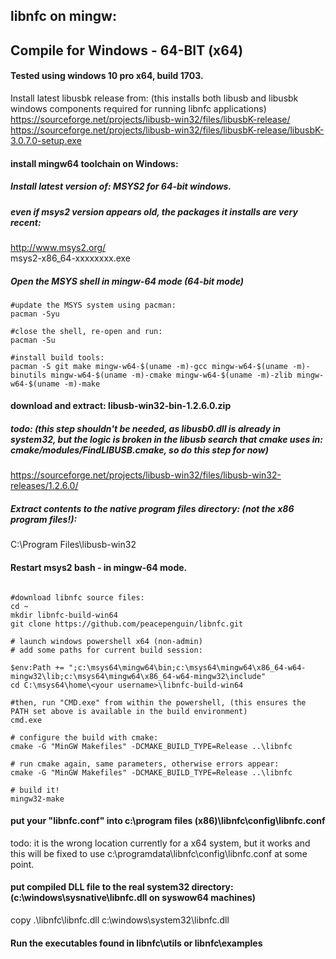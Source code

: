 libnfc on mingw:
----------------
## Compile for Windows - 64-BIT (x64)  
   
#### Tested using windows 10 pro x64, build 1703.  
  
Install latest libusbk release from: (this installs both libusb and libusbk windows components required for running libnfc applications)  
https://sourceforge.net/projects/libusb-win32/files/libusbK-release/  
https://sourceforge.net/projects/libusb-win32/files/libusbK-release/libusbK-3.0.7.0-setup.exe  
  
#### install mingw64 toolchain on Windows:  
  
##### Install latest version of: MSYS2  for 64-bit windows. 
##### even if msys2 version appears old, the packages it installs are very recent:  
http://www.msys2.org/  
 msys2-x86_64-xxxxxxxx.exe  
  
  
##### Open the MSYS shell in mingw-64 mode (64-bit mode)   
```  
#update the MSYS system using pacman:  
pacman -Syu  

#close the shell, re-open and run:  
pacman -Su   
  
#install build tools:  
pacman -S git make mingw-w64-$(uname -m)-gcc mingw-w64-$(uname -m)-binutils mingw-w64-$(uname -m)-cmake mingw-w64-$(uname -m)-zlib mingw-w64-$(uname -m)-make  
```  
  
#### download and extract: libusb-win32-bin-1.2.6.0.zip   
##### todo: (this step shouldn't be needed, as libusb0.dll is already in system32, but the logic is broken in the libusb search that cmake uses in: cmake/modules/FindLIBUSB.cmake, so do this step for now)    
https://sourceforge.net/projects/libusb-win32/files/libusb-win32-releases/1.2.6.0/  
##### Extract contents to the native program files directory: (not the x86 program files!):   
C:\Program Files\libusb-win32  

#### Restart msys2 bash - in mingw-64 mode.  
  
```

#download libnfc source files:  
cd ~  
mkdir libnfc-build-win64  
git clone https://github.com/peacepenguin/libnfc.git
    
# launch windows powershell x64 (non-admin)  
# add some paths for current build session:  
  
$env:Path += ";c:\msys64\mingw64\bin;c:\msys64\mingw64\x86_64-w64-mingw32\lib;c:\msys64\mingw64\x86_64-w64-mingw32\include"
cd C:\msys64\home\<your username>\libnfc-build-win64  

#then, run "CMD.exe" from within the powershell, (this ensures the PATH set above is available in the build environment)
cmd.exe  

# configure the build with cmake:
cmake -G "MinGW Makefiles" -DCMAKE_BUILD_TYPE=Release ..\libnfc  
  
# run cmake again, same parameters, otherwise errors appear:
cmake -G "MinGW Makefiles" -DCMAKE_BUILD_TYPE=Release ..\libnfc  
  
# build it!
mingw32-make  

```
#### put your "libnfc.conf" into c:\program files (x86)\libnfc\config\libnfc.conf   
todo: it is the wrong location currently for a x64 system, but it works and this will be fixed to use c:\programdata\libnfc\config\libnfc.conf at some point.  
  
#### put compiled DLL file to the real system32 directory: (c:\windows\sysnative\libnfc.dll on syswow64 machines)   
copy .\libnfc\libnfc.dll c:\windows\system32\libnfc.dll  

#### Run the executables found in libnfc\utils or libnfc\examples 


